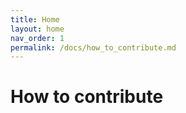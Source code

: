 ```yaml
---
title: Home
layout: home
nav_order: 1
permalink: /docs/how_to_contribute.md
---
```



# How to contribute
